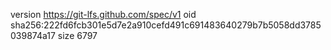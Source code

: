 version https://git-lfs.github.com/spec/v1
oid sha256:222fd6fcb301e5d7e2a910cefd491c691483640279b7b5058dd3785039874a17
size 6797
